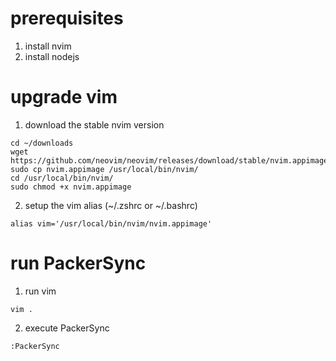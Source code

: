 # prerequisites
1. install nvim
2. install nodejs


# upgrade vim
1. download the stable nvim version
```
cd ~/downloads
wget https://github.com/neovim/neovim/releases/download/stable/nvim.appimage
sudo cp nvim.appimage /usr/local/bin/nvim/
cd /usr/local/bin/nvim/
sudo chmod +x nvim.appimage
```

2. setup the vim alias (~/.zshrc or ~/.bashrc)
```
alias vim='/usr/local/bin/nvim/nvim.appimage'
```
# run PackerSync
1. run vim
```
vim .
```
2. execute PackerSync
```
:PackerSync
```

